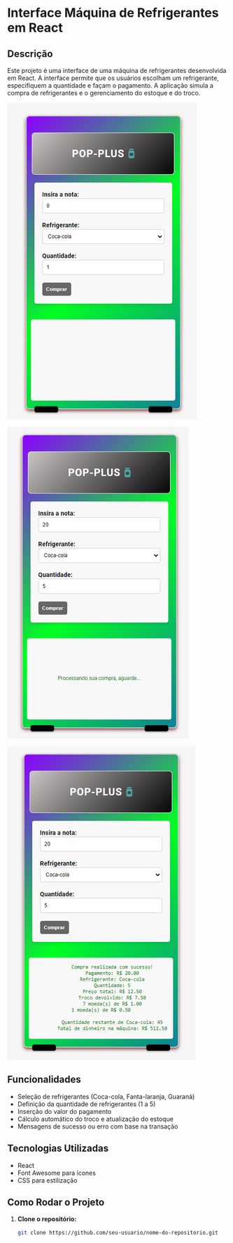 # Interface Máquina de Refrigerantes em React


## Descrição

Este projeto é uma interface de uma máquina de refrigerantes desenvolvida em React. A interface permite que os usuários escolham um refrigerante, especifiquem a quantidade e façam o pagamento. A aplicação simula a compra de refrigerantes e o gerenciamento do estoque e do troco.

![ALT Text](img/Pop-Plus.png)

![ALT Text](img/processando.png)

![ALT Text](img/compra-realizada.png)

## Funcionalidades

- Seleção de refrigerantes (Coca-cola, Fanta-laranja, Guaraná)
- Definição da quantidade de refrigerantes (1 a 5)
- Inserção do valor do pagamento
- Cálculo automático do troco e atualização do estoque
- Mensagens de sucesso ou erro com base na transação

## Tecnologias Utilizadas

- React
- Font Awesome para ícones
- CSS para estilização

## Como Rodar o Projeto

1. **Clone o repositório:**

   ```bash
   git clone https://github.com/seu-usuario/nome-do-repositorio.git
